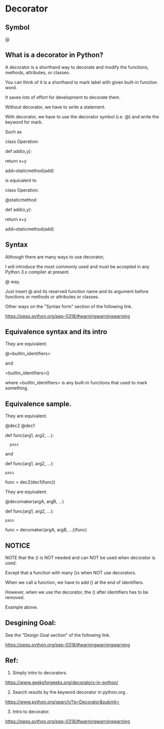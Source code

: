 # Decorator
## Symbol
@

## What is a decorator in Python?
A decorator is a shorthand way to decorate and modify the functions, methods, attributes, or classes.

You can think of it is a shorthand to mark label with given built-in function word.

It saves lots of effort for development to decorate them.

Without decorator, we have to write a statement.

With decorator, we have to use the decorator symbol (i.e. @) and write the keyword for mark.

Such as 

class Operation:

  def add(x,y):
  
   return x+y
   
add=staticmethod(add)

is equivalent to

class Operation:

  @staticmethod
  
  def add(x,y):
  
   return x+y
   
add=staticmethod(add)

## Syntax

Although there are many ways to use decorator, 

I will introduce the most commonly used and must be accepted in any Python 3.x compiler at present.

@ way.

Just insert @ and its reserved function name and its argument before functions or methods or attributes or classes.

Other ways on the "Syntax form" section of the following link.

https://peps.python.org/pep-0318/#warningwarningwarning

## Equivalence syntax and its intro

They are equivalent.

  @<builtin_identifiers>

and
  
  <builtin_identifiers>()
  
  where <builtin_identifiers> is any built-in functions that used to mark something.
  
  

## Equivalence sample.

They are equivalent.

  @dec2
  @dec1
  
  def func(arg1, arg2, ...):
  
      pass
  
and 
  
  def func(arg1, arg2, ...):
  
    pass
    
  func = dec2(dec1(func))
  
They are equivalent.
  
  @decomaker(argA, argB, ...)
  
  def func(arg1, arg2, ...):
  
    pass
    
   func = decomaker(argA, argB, ...)(func)
   
## NOTICE
  
  NOTE that the () is NOT needed and can NOT be used when decorator is used.
  
  Except that a function with many ()s when NOT use decorators.
    
  When we call a function, we have to add () at the end of identifiers. 
  
  However, when we use the decorator, the () after identifiers has to be removed.
  
  
Example above.

## Desgining Goal:

See the "Design Goal section" of the following link.

https://peps.python.org/pep-0318/#warningwarningwarning

## Ref:

1. Simply intro to decorators.

https://www.geeksforgeeks.org/decorators-in-python/


2. Search results by the keyword decorator in python.org .

https://www.python.org/search/?q=Decorator&submit=


3. Intro to decorator.

https://peps.python.org/pep-0318/#warningwarningwarning

